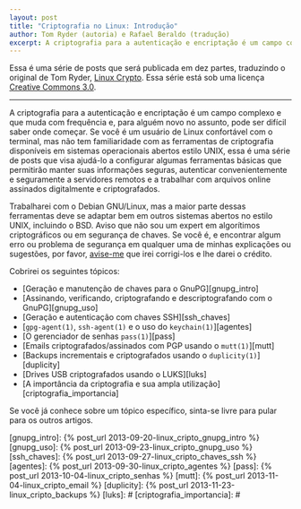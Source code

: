 ```yaml
---
layout: post
title: "Criptografia no Linux: Introdução"
author: Tom Ryder (autoria) e Rafael Beraldo (tradução)
excerpt: A criptografia para a autenticação e encriptação é um campo complexo e que muda com frequência e, para alguém novo no assunto, pode ser difícil saber onde começar. Se você é um usuário de Linux confortável com o terminal, mas não tem familiaridade com as ferramentas de criptografia disponíveis em sistemas operacionais abertos estilo UNIX, essa é uma série de posts que visa ajudá-lo.
---
```


Essa é uma série de posts que será publicada em dez partes, traduzindo o
original de Tom Ryder, [Linux Crypto][linux_crypto]. Essa série está sob uma
licença [Creative Commons 3.0][cc].

---

A criptografia para a autenticação e encriptação é um campo complexo e que muda
com frequência e, para alguém novo no assunto, pode ser difícil saber onde
começar. Se você é um usuário de Linux confortável com o terminal, mas não tem
familiaridade com as ferramentas de criptografia disponíveis em sistemas
operacionais abertos estilo UNIX, essa é uma série de posts que visa ajudá-lo a
configurar algumas ferramentas básicas que permitirão manter suas informações
seguras, autenticar convenientemente e seguramente a servidores remotos e a
trabalhar com arquivos online assinados digitalmente e criptografados.

Trabalharei com o Debian GNU/Linux, mas a maior parte dessas ferramentas deve
se adaptar bem em outros sistemas abertos no estilo UNIX, incluindo o BSD.
Aviso que não sou um expert em algorítimos criptográficos ou em segurança de
chaves. Se você é, e encontrar algum erro ou problema de segurança em qualquer
uma de minhas explicações ou sugestões, por favor, [avise-me][rberaldo] que
irei corrigi-los e lhe darei o crédito.

Cobrirei os seguintes tópicos:

- [Geração e manutenção de chaves para o GnuPG][gnupg_intro]
- [Assinando, verificando, criptografando e descriptografando com o GnuPG][gnupg_uso]
- [Geração e autenticação com chaves SSH][ssh_chaves]
- [`gpg-agent(1)`, `ssh-agent(1)` e o uso do `keychain(1)`][agentes]
- [O gerenciador de senhas `pass(1)`][pass]
- [Emails criptografados/assinados com PGP usando o `mutt(1)`][mutt]
- [Backups incrementais e criptografados usando o `duplicity(1)`][duplicity]
- [Drives USB criptografados usando o LUKS][luks]
- [A importância da criptografia e sua ampla utilização][criptografia_importancia]

Se você já conhece sobre um tópico específico, sinta-se livre para pular para
os outros artigos.

[linux_crypto]: http://blog.sanctum.geek.nz/series/linux-crypto/
[cc]: http://creativecommons.org/licenses/by-nc-sa/3.0/
[rberaldo]: mailto:rberaldo@cabaladada.org
[gnupg_intro]: {% post_url 2013-09-20-linux_cripto_gnupg_intro %}
[gnupg_uso]: {% post_url 2013-09-23-linux_cripto_gnupg_uso %}
[ssh_chaves]: {% post_url 2013-09-27-linux_cripto_chaves_ssh %}
[agentes]: {% post_url 2013-09-30-linux_cripto_agentes %}
[pass]: {% post_url 2013-10-04-linux_cripto_senhas %}
[mutt]: {% post_url 2013-11-04-linux_cripto_email %}
[duplicity]: {% post_url 2013-11-23-linux_cripto_backups %}
[luks]: #
[criptografia_importancia]: #
